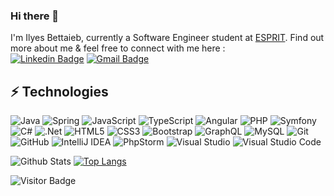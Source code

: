 ### Hi there 👋

<!--
**Exon0/Exon0** is a ✨ _special_ ✨ repository because its `README.md` (this file) appears on your GitHub profile.

Here are some ideas to get you started:

- 🔭 I’m currently working on ...
- 🌱 I’m currently learning ...
- 👯 I’m looking to collaborate on ...
- 🤔 I’m looking for help with ...
- 💬 Ask me about ...
- 📫 How to reach me: ...
- 😄 Pronouns: ...
- ⚡ Fun fact: ...
-->

I'm Ilyes Bettaieb, currently a Software Engineer student  at  [ESPRIT](https://esprit.tn/). Find out more about me & feel free to connect with me here :                  
[![Linkedin Badge](https://img.shields.io/badge/-Linkedin-blue?style=flat-square&logo=Linkedin&logoColor=white&link=hhttps://www.linkedin.com/in/ilyes-bettaieb/)](https://www.linkedin.com/in/ilyes-bettaieb/)
[![Gmail Badge](https://img.shields.io/badge/-ilyes.bettaieb@esprit.tn-c14438?style=flat-square&logo=Gmail&logoColor=white&link=mailto:ilyes.bettaieb@esprit.tn)](mailto:ilyes.bettaieb@esprit.tn)

## ⚡ Technologies

![Java](https://img.shields.io/badge/java-%23ED8B00.svg??style=flat-square&logo==java&logoColor=white)
![Spring](https://img.shields.io/badge/spring-%236DB33F.svg?style=flat-square&logo=spring&logoColor=white)
![JavaScript](https://img.shields.io/badge/-JavaScript-black?style=flat-square&logo=javascript)
![TypeScript](https://img.shields.io/badge/-TypeScript-007ACC?style=flat-square&logo=typescript)
![Angular](https://img.shields.io/badge/angular-%23DD0031.svg?style=flat-square&logo=angular&logoColor=white)
![PHP](https://img.shields.io/badge/php-%23777BB4.svg?style=flat-square&logo=php&logoColor=white)
![Symfony](https://img.shields.io/badge/symfony-%23000000.svg??style=flat-square&logo==symfony&logoColor=white)
![C#](https://img.shields.io/badge/c%23-%23239120.svg?style=flat-square&logo=c-sharp&logoColor=white)
![.Net](https://img.shields.io/badge/.NET-5C2D91?style=flat-square&logo=.net&logoColor=white)
![HTML5](https://img.shields.io/badge/-HTML5-E34F26?style=flat-square&logo=html5&logoColor=white)
![CSS3](https://img.shields.io/badge/-CSS3-1572B6?style=flat-square&logo=css3)
![Bootstrap](https://img.shields.io/badge/-Bootstrap-563D7C?style=flat-square&logo=bootstrap)
![GraphQL](https://img.shields.io/badge/-GraphQL-E10098?style=flat-square&logo=graphql)
![MySQL](https://img.shields.io/badge/-MySQL-black?style=flat-square&logo=mysql)
![Git](https://img.shields.io/badge/-Git-black?style=flat-square&logo=git)
![GitHub](https://img.shields.io/badge/-GitHub-181717?style=flat-square&logo=github)
![IntelliJ IDEA](https://img.shields.io/badge/IntelliJIDEA-000000.svg?style=flat-square&logo=intellij-idea&logoColor=white)
![PhpStorm](https://img.shields.io/badge/phpstorm-143?style=flat-square&logo=phpstorm&logoColor=black&color=black&labelColor=darkorchid)
![Visual Studio](https://img.shields.io/badge/Visual%20Studio-5C2D91.svg?style=flat-square&logo=visual-studio&logoColor=white)
![Visual Studio Code](https://img.shields.io/badge/Visual%20Studio%20Code-0078d7.svg?style=flat-square&logo=visual-studio-code&logoColor=white)

![Github Stats](https://github-readme-stats-sigma-five.vercel.app/api?username=Exon0&count_private=true&show_icons=true&include_all_commits=true)
[![Top Langs](https://github-readme-stats-sigma-five.vercel.app/api/top-langs/?username=Exon0&layout=compact)](https://github.com/Exon0)


![Visitor Badge](https://visitor-badge.laobi.icu/badge?page_id=Exon0.Exon0)
